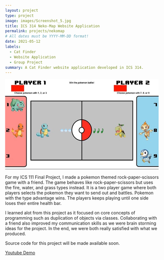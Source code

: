 ```yaml
---
layout: project
type: project
image: images/Screenshot_5.jpg
title: ICS 314 Neko-Map Website Application
permalink: projects/nekomap
# All dates must be YYYY-MM-DD format!
date: 2021-05-12
labels:
  - Cat Finder
  - Website Application
  - Group Project
summary: A Cat Finder website application developed in ICS 314.
---
```


<img class="ui medium right floated rounded image" src="../images/Screenshot_7.jpg">

For my ICS 111 Final Project, I made a pokemon themed rock-paper-scissors game with a friend. The game behaves like rock-paper-scissors but uses the fire, water, and grass types instead. It is a two player game where both players selects the pokemon they want to send out and battles. Pokemon with the type advantage wins. The players keeps playing until one side loses their entire health bar. 

I learned alot from this project as it focused on core concepts of programming such as duplication of objects via classes. Collaborating with a friend also improved my communication skills as we were brain storming ideas for the project. In the end, we were both really satisfied with what we produced.

Source code for this project will be made available soon.

[Youtube Demo](https://www.youtube.com/watch?v=M7_n76qbwCU&feature=youtu.be)
